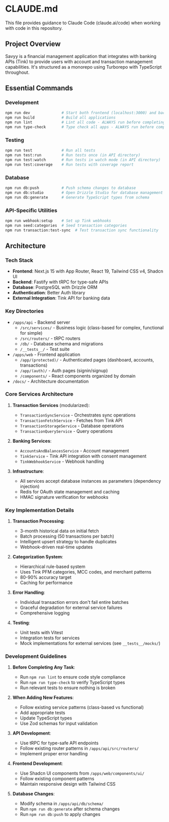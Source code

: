 # CLAUDE.md

This file provides guidance to Claude Code (claude.ai/code) when working with code in this repository.

## Project Overview

Savyy is a financial management application that integrates with banking APIs (Tink) to provide users with account and transaction management capabilities. It's structured as a monorepo using Turborepo with TypeScript throughout.

## Essential Commands

### Development
```bash
npm run dev              # Start both frontend (localhost:3000) and backend (localhost:3001) in dev mode
npm run build            # Build all applications
npm run lint             # Lint all code - ALWAYS run before completing tasks
npm run type-check       # Type check all apps - ALWAYS run before completing tasks
```

### Testing
```bash
npm run test             # Run all tests
npm run test:run         # Run tests once (in API directory)
npm run test:watch       # Run tests in watch mode (in API directory)
npm run test:coverage    # Run tests with coverage report
```

### Database
```bash
npm run db:push          # Push schema changes to database
npm run db:studio        # Open Drizzle Studio for database management
npm run db:generate      # Generate TypeScript types from schema
```

### API-Specific Utilities
```bash
npm run webhook:setup    # Set up Tink webhooks
npm run seed:categories  # Seed transaction categories
npm run transaction:test-sync  # Test transaction sync functionality
```

## Architecture

### Tech Stack
- **Frontend**: Next.js 15 with App Router, React 19, Tailwind CSS v4, Shadcn UI
- **Backend**: Fastify with tRPC for type-safe APIs
- **Database**: PostgreSQL with Drizzle ORM
- **Authentication**: Better Auth library
- **External Integration**: Tink API for banking data

### Key Directories
- `/apps/api` - Backend server
  - `/src/services/` - Business logic (class-based for complex, functional for simple)
  - `/src/routers/` - tRPC routers
  - `/db/` - Database schema and migrations
  - `/__tests__/` - Test suite
- `/apps/web` - Frontend application
  - `/app/(protected)/` - Authenticated pages (dashboard, accounts, transactions)
  - `/app/(auth)/` - Auth pages (signin/signup)
  - `/components/` - React components organized by domain
- `/docs/` - Architecture documentation

### Core Services Architecture

1. **Transaction Services** (modularized):
   - `TransactionSyncService` - Orchestrates sync operations
   - `TransactionFetchService` - Fetches from Tink API
   - `TransactionStorageService` - Database operations
   - `TransactionQueryService` - Query operations

2. **Banking Services**:
   - `AccountsAndBalancesService` - Account management
   - `TinkService` - Tink API integration with consent management
   - `TinkWebhookService` - Webhook handling

3. **Infrastructure**:
   - All services accept database instances as parameters (dependency injection)
   - Redis for OAuth state management and caching
   - HMAC signature verification for webhooks

### Key Implementation Details

1. **Transaction Processing**:
   - 3-month historical data on initial fetch
   - Batch processing (50 transactions per batch)
   - Intelligent upsert strategy to handle duplicates
   - Webhook-driven real-time updates

2. **Categorization System**:
   - Hierarchical rule-based system
   - Uses Tink PFM categories, MCC codes, and merchant patterns
   - 80-90% accuracy target
   - Caching for performance

3. **Error Handling**:
   - Individual transaction errors don't fail entire batches
   - Graceful degradation for external service failures
   - Comprehensive logging

4. **Testing**:
   - Unit tests with Vitest
   - Integration tests for services
   - Mock implementations for external services (see `__tests__/mocks/`)

### Development Guidelines

1. **Before Completing Any Task**:
   - Run `npm run lint` to ensure code style compliance
   - Run `npm run type-check` to verify TypeScript types
   - Run relevant tests to ensure nothing is broken

2. **When Adding New Features**:
   - Follow existing service patterns (class-based vs functional)
   - Add appropriate tests
   - Update TypeScript types
   - Use Zod schemas for input validation

3. **API Development**:
   - Use tRPC for type-safe API endpoints
   - Follow existing router patterns in `/apps/api/src/routers/`
   - Implement proper error handling

4. **Frontend Development**:
   - Use Shadcn UI components from `/apps/web/components/ui/`
   - Follow existing component patterns
   - Maintain responsive design with Tailwind CSS

5. **Database Changes**:
   - Modify schema in `/apps/api/db/schema/`
   - Run `npm run db:generate` after schema changes
   - Run `npm run db:push` to apply changes